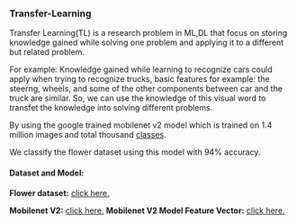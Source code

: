  ### Transfer-Learning
 
 Transfer Learning(TL) is a research problem in ML,DL that focus on storing knowledge gained while solving one problem and applying it to a different but related problem. 
 
 For example: Knowledge gained while learning to recognize cars could apply when trying to recognize trucks, basic features for example: the steerng, wheels, and some of the other components between car and the truck are similar. So, we can use the knowledge of this visual word to transfet the knowledge into solving different problems.
 
By using the google trained mobilenet v2 model which is trained on 1.4 million images and total thousand [classes](ImageNetlabels.txt).

 We classify the flower dataset using this model with 94% accuracy. 

#### Dataset and Model:

**Flower dataset:** [click here.]("https://storage.googleapis.com/download.tensorflow.org/example_images/flower_photos.tgz")

**Mobilenet V2:** [click here.]("https://tfhub.dev/google/tf2-preview/mobilenet_v2/classification/4")
**Mobilenet V2 Model Feature Vector:** [click here.]("https://tfhub.dev/google/tf2-preview/mobilenet_v2/feature_vector/4")
